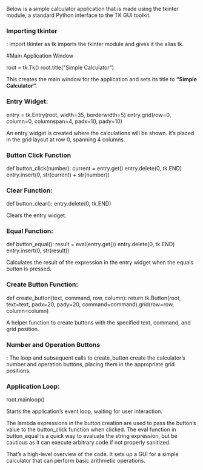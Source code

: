 <p>Below is a simple calculator application that is made using the tkinter module, a standard Python interface to the TK GUI toolkit.</p>

<h3>Importing tkinter</h3>: import tkinter as tk imports the tkinter module and gives it the alias tk.

#Main Application Window

root = tk.Tk()
root.title("Simple Calculator")

<p>This creates the main window for the application and sets its title to <b>“Simple Calculator”.</b></p>

<h3>Entry Widget:</h3>

entry = tk.Entry(root, width=35, borderwidth=5)
entry.grid(row=0, column=0, columnspan=4, padx=10, pady=10)

An entry widget is created where the calculations will be shown. It’s placed in the grid layout at row 0, spanning 4 columns.

<h3>Button Click Function</h3>

def button_click(number):
    current = entry.get()
    entry.delete(0, tk.END)
    entry.insert(0, str(current) + str(number))

<h3>Clear Function:</h3>

def button_clear():
    entry.delete(0, tk.END)

 Clears the entry widget.

 <h3>Equal Function:</h3>

 def button_equal():
    result = eval(entry.get())
    entry.delete(0, tk.END)
    entry.insert(0, str(result))

Calculates the result of the expression in the entry widget when the equals button is pressed.

<h3>Create Button Function:</h3>

def create_button(text, command, row, column):
    return tk.Button(root, text=text, padx=20, pady=20, command=command).grid(row=row, column=column)

A helper function to create buttons with the specified text, command, and grid position.

<h3>Number and Operation Buttons</h3>: The loop and subsequent calls to create_button create the calculator’s number and operation buttons, placing them in the appropriate grid positions.

<h3>Application Loop:</h3>

root.mainloop()

Starts the application’s event loop, waiting for user interaction.

The lambda expressions in the button creation are used to pass the button’s value to the button_click function when clicked. The eval function in button_equal is a quick way to evaluate the string expression, but be cautious as it can execute arbitrary code if not properly sanitized.

That’s a high-level overview of the code. It sets up a GUI for a simple calculator that can perform basic arithmetic operations.

